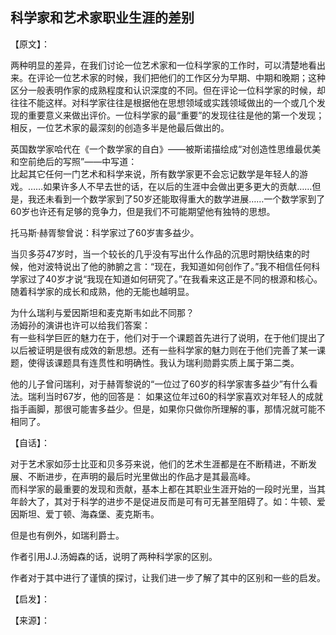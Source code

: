 ## 科学家和艺术家职业生涯的差别

【原文】：


两种明显的差异，在我们讨论一位艺术家和一位科学家的工作时，可以清楚地看出来。在评论一位艺术家的时候，我们把他们的工作区分为早期、中期和晚期；这种区分一般表明作家的成熟程度和认识深度的不同。但在评论一位科学家的时候，却往往不能这样。对科学家往往是根据他在思想领域或实践领域做出的一个或几个发现的重要意义来做出评价。一位科学家的最“重要”的发现往往是他的第一个发现；相反，一位艺术家的最深刻的创造多半是他最后做出的。



英国数学家哈代在《一个数学家的自白》——被斯诺描绘成“对创造性思维最优美和空前绝后的写照”——中写道：  
  比起其它任何一门艺术和科学来说，所有数学家更不会忘记数学是年轻人的游戏。……如果许多人不早去世的话，在以后的生涯中会做出更多更大的贡献……但是，我还未看到一个数学家到了50岁还能取得重大的数学进展……一个数学家到了60岁也许还有足够的竞争力，但是我们不可能期望他有独特的思想。  

托马斯·赫胥黎曾说：科学家过了60岁害多益少。  

当贝多芬47岁时，当一个较长的几乎没有写出什么作品的沉思时期快结束的时候，他对波特说出了他的肺腑之言：“现在，我知道如何创作了。”我不相信任何科学家过了40岁才说“我现在知道如何研究了。”在我看来这正是不同的根源和核心。随着科学家的成长和成熟，他的无能也越明显。  

为什么瑞利与爱因斯坦和麦克斯韦如此不同那？  
汤姆孙的演讲也许可以给我们答案：  
  有一些科学巨匠的魅力在于，他们对于一个课题首先进行了说明，在于他们提出了以后被证明是很有成效的新思想。还有一些科学家的魅力则在于他们完善了某一课题，使得该课题具有连贯性和明确性。我认为瑞利勋爵实质上属于第二类。

他的儿子曾问瑞利，对于赫胥黎说的“一位过了60岁的科学家害多益少”有什么看法。瑞利当时67岁，他的回答是：
  如果这位年过60的科学家喜欢对年轻人的成就指手画脚，那很可能害多益少。但是，如果你只做你所理解的事，那情况就可能不相同了。


【自话】：

对于艺术家如莎士比亚和贝多芬来说，他们的艺术生涯都是在不断精进，不断发展、不断进步，在声明的最后时光里做出的作品才是其最高峰。  
而科学家的最重要的发现和贡献，基本上都在其职业生涯开始的一段时光里，当其年龄大了，其对于科学的进步不是促进反而是可有可无甚至阻碍了。如：牛顿、爱因斯坦、爱丁顿、海森堡、麦克斯韦。  

但是也有例外，如瑞利爵士。

作者引用J.J.汤姆森的话，说明了两种科学家的区别。

作者对于其中进行了谨慎的探讨，让我们进一步了解了其中的区别和一些的启发。

【启发】：

【来源】：
